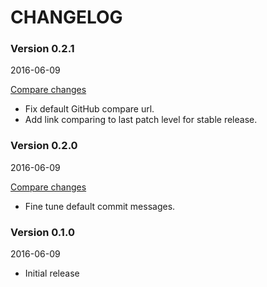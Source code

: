 # CHANGELOG

### Version 0.2.1

2016-06-09

[Compare changes](https://github.com/tf/semmy/compare/v0.2.0...v0.2.1)

- Fix default GitHub compare url.
- Add link comparing to last patch level for stable release.

### Version 0.2.0

2016-06-09

[Compare changes](https://github.com/tf/semmy/compare/v0.1.0...v0.2.0)

- Fine tune default commit messages.

### Version 0.1.0

2016-06-09

- Initial release

